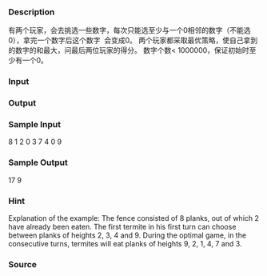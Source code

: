 
### Description
有两个玩家，会去挑选一些数字，每次只能选至少与一个0相邻的数字（不能选0），拿完一个数字后这个数字  会变成0。
两个玩家都采取最优策略，使自己拿到的数字的和最大，问最后两位玩家的得分。
数字个数< 1000000，保证初始时至少有一个0。

### Input

### Output

### Sample Input
8
1 2 0 3 7 4 0 9


### Sample Output
17 9
### Hint

Explanation of the example: The fence consisted of 8 planks, out of which 2 have already been eaten. The first termite in his first turn can choose between planks of heights 2, 3, 4 and 9. During the optimal game, in the consecutive turns, termites will eat planks of heights 9, 2, 1, 4, 7 and 3. 

### Source
